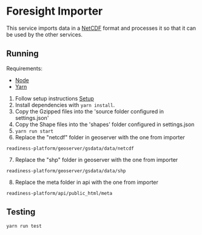 # Foresight Importer

This service imports data in a [NetCDF](https://www.unidata.ucar.edu/software/netcdf/) format and processes it so that it can be used by the other services.

## Running

Requirements:

- [Node](https://nodejs.org/en/)
- [Yarn](https://yarnpkg.com/en/)

1. Follow setup instructions [Setup](../setup/README.md)
2. Install dependencies with `yarn install`.
3. Copy the Gzipped files into the 'source folder configured in settings.json'
4. Copy the Shape files into the 'shapes' folder configured in settings.json
5. `yarn run start`
6. Replace the "netcdf" folder in geoserver with the one from importer

`readiness-platform/geoserver/gsdata/data/netcdf`

7. Replace the "shp" folder in geoserver with the one from importer

`readiness-platform/geoserver/gsdata/data/shp`

8. Replace the meta folder in api with the one from importer

`readiness-platform/api/public_html/meta`


## Testing

`yarn run test`
